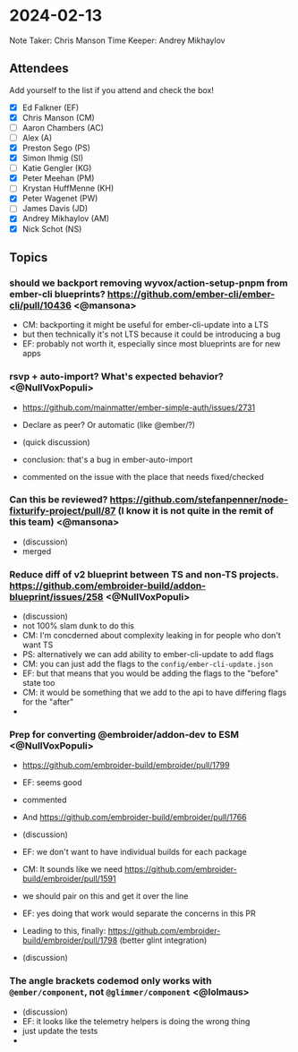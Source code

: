 # 2024-02-13

Note Taker: Chris Manson
Time Keeper: Andrey Mikhaylov

## Attendees

Add yourself to the list if you attend and check the box!

- [x] Ed Falkner (EF)
- [x] Chris Manson (CM)
- [ ] Aaron Chambers (AC)
- [ ] Alex (A)
- [x] Preston Sego (PS)
- [x] Simon Ihmig (SI)
- [ ] Katie Gengler (KG)
- [x] Peter Meehan (PM)
- [ ] Krystan HuffMenne (KH)
- [x] Peter Wagenet (PW)
- [ ] James Davis (JD)
- [x] Andrey Mikhaylov (AM)
- [x] Nick Schot (NS)

## Topics

### should we backport removing wyvox/action-setup-pnpm from ember-cli blueprints? https://github.com/ember-cli/ember-cli/pull/10436 <@mansona>

- CM: backporting it might be useful for ember-cli-update into a LTS
- but then technically it's not LTS because it could be introducing a bug
- EF: probably not worth it, especially since most blueprints are for new apps


### rsvp + auto-import? What's expected behavior? <@NullVoxPopuli>

- https://github.com/mainmatter/ember-simple-auth/issues/2731
- Declare as peer? Or automatic (like @ember/?) 

- (quick discussion)
- conclusion: that's a bug in ember-auto-import
- commented on the issue with the place that needs fixed/checked


### Can this be reviewed? https://github.com/stefanpenner/node-fixturify-project/pull/87 (I know it is not quite in the remit of this team) <@mansona>

- (discussion)
- merged

### Reduce diff of v2 blueprint between TS and non-TS projects. https://github.com/embroider-build/addon-blueprint/issues/258 <@NullVoxPopuli>

- (discussion)
- not 100% slam dunk to do this
- CM: I'm concderned about complexity leaking in for people who don't want TS
- PS: alternatively we can add ability to ember-cli-update to add flags
- CM: you can just add the flags to the `config/ember-cli-update.json`
- EF: but that means that you would be adding the flags to the "before" state too
- CM: it would be something that we add to the api to have differing flags for the "after"
- 


### Prep for converting @embroider/addon-dev to ESM <@NullVoxPopuli>

- https://github.com/embroider-build/embroider/pull/1799

- EF: seems good
- commented

- And https://github.com/embroider-build/embroider/pull/1766

- (discussion)
- EF: we don't want to have individual builds for each package
- CM: It sounds like we need https://github.com/embroider-build/embroider/pull/1591
- we should pair on this and get it over the line
- EF: yes doing that work would separate the concerns in this PR

- Leading to this, finally: https://github.com/embroider-build/embroider/pull/1798 (better glint integration)

- (discussion)


### The angle brackets codemod only works with `@ember/component`, not `@glimmer/component` <@lolmaus>

- (discussion)
- EF: it looks like the telemetry helpers is doing the wrong thing
- just update the tests
- 




